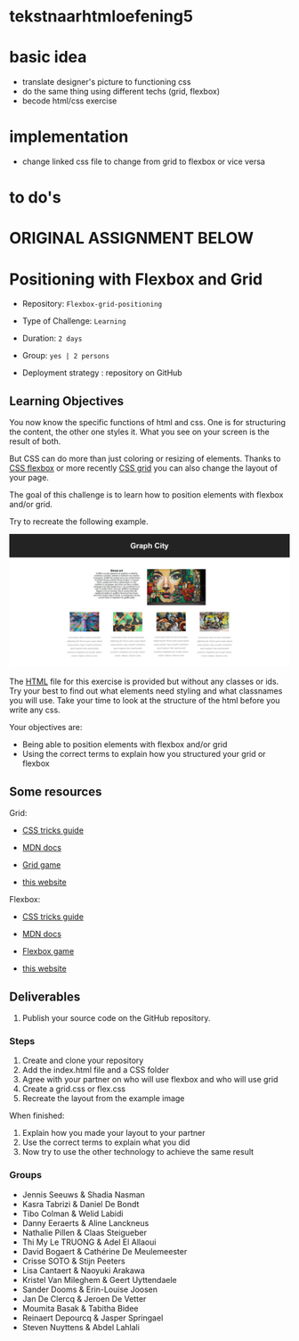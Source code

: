 # tekstnaarhtmloefening5

# basic idea
- translate designer's picture to functioning css
- do the same thing using different techs (grid, flexbox)
- becode html/css exercise

# implementation
- change linked css file to change from grid to flexbox or vice versa

# to do's

# ORIGINAL ASSIGNMENT BELOW

# Positioning with Flexbox and Grid

- Repository: `Flexbox-grid-positioning`

- Type of Challenge: `Learning`

- Duration: `2 days`

- Group: `yes | 2 persons`

- Deployment strategy : repository on GitHub

## Learning Objectives

You now know the specific functions of html and css. One is for structuring the content, the other one styles it. What you see on your screen is the result of both. 

But CSS can do more than just coloring or resizing of elements. Thanks to [CSS flexbox](https://developer.mozilla.org/en-US/docs/Web/CSS/CSS_Flexible_Box_Layout/Basic_Concepts_of_Flexbox) or more recently [CSS grid](https://developer.mozilla.org/en-US/docs/Web/CSS/CSS_Grid_Layout) you can also change the layout of your page. 

The goal of this challenge is to learn how to position elements with flexbox and/or grid.


Try to recreate the following example. 

![](./assets/graph_city.jpg)

The [HTML](./assets/index.html) file for this exercise is provided but without any classes or ids. Try your best to find out what elements need styling and what classnames you will use. Take your time to look at the structure of the html before you write any css. 

Your objectives are:

- Being able to position elements with flexbox and/or grid
- Using the correct terms to explain how you structured your grid or flexbox 

## Some resources

Grid:

- [CSS tricks guide](https://css-tricks.com/snippets/css/complete-guide-grid/)
- [MDN docs](https://developer.mozilla.org/en-US/docs/Web/CSS/CSS_Grid_Layout)
- [Grid game](http://cssgridgarden.com/)

- [this website](http://www.google.com)

Flexbox:

- [CSS tricks guide](https://css-tricks.com/snippets/css/a-guide-to-flexbox/)
- [MDN docs](https://developer.mozilla.org/en-US/docs/Web/CSS/CSS_Flexible_Box_Layout/Basic_Concepts_of_Flexbox)
- [Flexbox game](https://flexboxfroggy.com/)

- [this website](http://www.google.com)


## Deliverables
1. Publish your source code on the GitHub repository.

### Steps
1. Create and clone your repository
2. Add the index.html file and a CSS folder
3. Agree with your partner on who will use flexbox and who will use grid
4. Create a grid.css or flex.css
5. Recreate the layout from the example image

When finished:

1. Explain how you made your layout to your partner
2. Use the correct terms to explain what you did
3. Now try to use the other technology to achieve the same result

### Groups

  - Jennis Seeuws &  Shadia Nasman    
  - Kasra Tabrizi &  Daniel De Bondt    
  - Tibo Colman &  Welid Labidi    
  - Danny Eeraerts &  Aline Lanckneus    
  - Nathalie Pillen &  Claas Steigueber    
  - Thi My Le TRUONG &  Adel El Allaoui    
  - David Bogaert &  Cathérine De Meulemeester    
  - Crisse SOTO &  Stijn Peeters    
  - Lisa Cantaert &  Naoyuki Arakawa    
  - Kristel Van Mileghem &  Geert Uyttendaele    
  - Sander Dooms &  Erin-Louise Joosen    
  - Jan De Clercq &  Jeroen De Vetter    
  - Moumita Basak &  Tabitha Bidee    
  - Reinaert Depourcq &  Jasper Springael    
  - Steven Nuyttens & Abdel Lahlali

 
